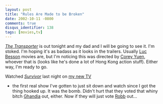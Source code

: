 ```yaml
---
layout: post
title: "Rules Are Made to be Broken"
date: 2002-10-11 -0800
comments: true
disqus_identifier: 138
tags: [movies,tv]
---
```

[*The Transporter*](http://www.transportermovie.com) is out tonight and
my dad and I will be going to see it. I'm stoked. I'm hoping it's as
badass as it looks in the trailers. Usually [Luc
Besson](http://us.imdb.com/Name?Besson,+Luc) movies are, but I'm
noticing this was directed by [Corey
Yuen](http://us.imdb.com/Name?Yuen,%20Corey), whoever that is (looks
like he's done a lot of Hong Kong action stuff). Either way, I'm ready
to go.

 Watched [*Survivor*](http://www.cbs.com/primetime/survivor5/) last
night on [my new
TV](http://www.sonystyle.com/home/item.jsp?hierc=9685x9800x9801&catid=9801&itemid=36589&type=o)

- the first real show I've gotten to just sit down and watch since I got
the thing hooked up. It was the bomb. Didn't hurt that they voted that
whiny bitch
[Ghandia](http://www.cbs.com/primetime/survivor5/survivors/bios/ghandia.shtml)
out, either. Now if they will just vote
[Robb](http://www.cbs.com/primetime/survivor5/survivors/bios/robb.shtml)
out...

